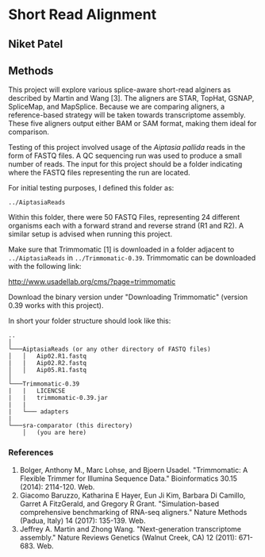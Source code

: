 # Short Read Alignment

## Niket Patel

## Methods
This project will explore various splice-aware short-read alginers as described by Martin and Wang [3]. The aligners are STAR, TopHat, GSNAP, SpliceMap,
and MapSplice. Because we are comparing aligners, a reference-based strategy will be taken towards transcriptome assembly. These
five aligners output either BAM or SAM format, making them ideal for comparison.

Testing of this project involved usage of the *Aiptasia pallida* reads in the form of FASTQ files. A QC sequencing run
was used to produce a small number of reads. The input for this project should be a folder indicating where the 
FASTQ files representing the run are located. 

For initial testing purposes, I defined this folder as: 

`../AiptasiaReads`

Within this folder, there were 50 FASTQ Files, representing 24 different organisms each with a forward strand and
reverse strand (R1 and R2). A similar setup is advised when running this project.

Make sure that Trimmomatic [1] is downloaded in a folder adjacent to `../AiptasiaReads` in `../Trimmomatic-0.39`. Trimmomatic
can be downloaded with the following link:

http://www.usadellab.org/cms/?page=trimmomatic

Download the binary version under "Downloading Trimmomatic" (version 0.39 works with this project).

In short your folder structure should look like this:

```
..    
│
└───AiptasiaReads (or any other directory of FASTQ files)
│   │   Aip02.R1.fastq
|   |   Aip02.R2.fastq
│   │   Aip05.R1.fastq
│   
└───Trimmomatic-0.39
|   |   LICENCSE
|   |   trimmomatic-0.39.jar
|   |
|   └─── adapters
|
└───sra-comparator (this directory)
    │   (you are here)
```



### References
1. Bolger, Anthony M., Marc Lohse, and Bjoern Usadel. "Trimmomatic: A Flexible Trimmer for Illumina Sequence Data." Bioinformatics 30.15 (2014): 2114-120. Web.
2. Giacomo Baruzzo, Katharina E Hayer, Eun Ji Kim, Barbara Di Camillo, Garret A FitzGerald, and Gregory R Grant. "Simulation-based comprehensive benchmarking of RNA-seq aligners." Nature Methods (Padua, Italy) 14 (2017): 135-139. Web.
3. Jeffrey A. Martin and Zhong Wang. "Next-generation transcriptome assembly." Nature Reviews Genetics (Walnut Creek, CA) 12 (2011): 671-683. Web.

